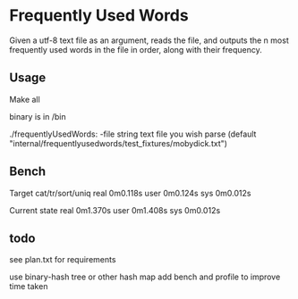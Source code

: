 # Frequently Used Words

Given a utf-8 text file as an argument, reads the file, and outputs the n most
frequently used words in the file in order, along with their frequency.​

## Usage
Make all

binary is in /bin

./frequentlyUsedWords:
  -file string
        text file you wish parse (default "internal/frequentlyusedwords/test_fixtures/mobydick.txt")

## Bench 
Target cat/tr/sort/uniq
real    0m0.118s
user    0m0.124s
sys     0m0.012s

Current state
real    0m1.370s
user    0m1.408s
sys     0m0.012s

## todo
see plan.txt for requirements

use binary-hash tree or other hash map
add bench and profile to improve time taken